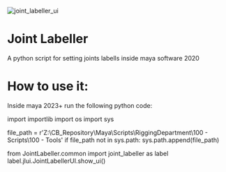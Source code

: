
![joint_labeller_ui](https://github.com/isNunes/JointLabeller/assets/139524834/442f50a9-99a5-4827-a614-339815f70872)

# Joint Labeller
 A python script for setting joints labells inside maya software 2020


# How to use it:
Inside maya 2023+ run the following python code:


import importlib
import os
import sys

file_path = r'Z:\CB_Repository\Maya\Scripts\RiggingDepartment\100 - Scripts\100 - Tools'
if file_path not in sys.path:
    sys.path.append(file_path)

from JointLabeller.common import joint_labeller as label
label.jlui.JointLabellerUI.show_ui()
